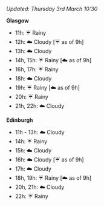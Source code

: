 *Updated: Thursday 3rd March 10:30*

**Glasgow**

* 11h: :umbrella: Rainy
* 12h: :cloud: Cloudy [:umbrella: as of 9h]
* 13h: :cloud: Cloudy
* 14h, 15h: :umbrella: Rainy [:cloud: as of 9h]
* 16h, 17h: :umbrella: Rainy
* 18h: :cloud: Cloudy
* 19h: :umbrella: Rainy [:cloud: as of 9h]
* 20h: :umbrella: Rainy
* 21h, 22h: :cloud: Cloudy

**Edinburgh**

* 11h - 13h: :cloud: Cloudy
* 14h: :umbrella: Rainy
* 15h: :cloud: Cloudy
* 16h: :cloud: Cloudy [:umbrella: as of 9h]
* 17h: :cloud: Cloudy
* 18h, 19h: :umbrella: Rainy [:cloud: as of 9h]
* 20h, 21h: :cloud: Cloudy
* 22h: :umbrella: Rainy
